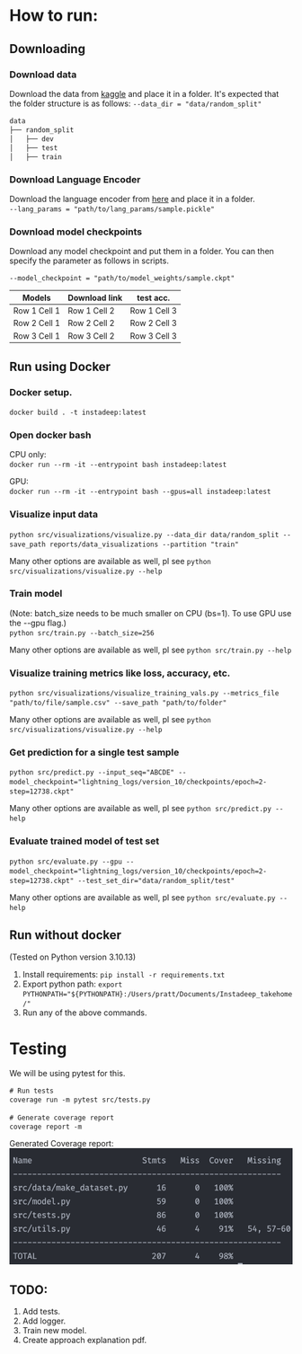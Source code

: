 # How to run:

## Downloading

### Download data

Download the data from <a href="https://www.kaggle.com/googleai/pfam-seed-random-split">kaggle</a> and place it in a
folder.
It's expected that the folder structure is as follows:
```--data_dir = "data/random_split"```

```commandline
data
├── random_split
│   ├── dev
│   ├── test
│   ├── train

```

### Download Language Encoder

Download the language encoder from <a href="https://www.kaggle.com/googleai/pfam-seed-random-split">here</a> and place
it in a folder. <br>
```--lang_params = "path/to/lang_params/sample.pickle"```

### Download model checkpoints

Download any model checkpoint and put them in a folder. You can then specify the parameter as follows in scripts. <br>

```commandline
--model_checkpoint = "path/to/model_weights/sample.ckpt"
```

| Models       | Download link | test acc.    |
|--------------|---------------|--------------|
| Row 1 Cell 1 | Row 1 Cell 2  | Row 1 Cell 3 |
| Row 2 Cell 1 | Row 2 Cell 2  | Row 2 Cell 3 |
| Row 3 Cell 1 | Row 3 Cell 2  | Row 3 Cell 3 |

## Run using Docker

### Docker setup.

```docker build . -t instadeep:latest```

### Open docker bash

CPU only: <br>
```docker run --rm -it --entrypoint bash instadeep:latest```

GPU: <br>
```docker run --rm -it --entrypoint bash --gpus=all instadeep:latest```

### Visualize input data

```python src/visualizations/visualize.py --data_dir data/random_split --save_path reports/data_visualizations --partition "train"```

Many other options are available as well, pl see ```python src/visualizations/visualize.py --help```

### Train model

(Note: batch_size needs to be much smaller on CPU (bs=1). To use GPU use the --gpu flag.) <br>
```python src/train.py --batch_size=256```

Many other options are available as well, pl see ```python src/train.py --help```

### Visualize training metrics like loss, accuracy, etc.

```python src/visualizations/visualize_training_vals.py --metrics_file "path/to/file/sample.csv" --save_path "path/to/folder"```

Many other options are available as well, pl see ```python src/visualizations/visualize.py --help```

### Get prediction for a single test sample

```python src/predict.py --input_seq="ABCDE" --model_checkpoint="lightning_logs/version_10/checkpoints/epoch=2-step=12738.ckpt"```

Many other options are available as well, pl see ```python src/predict.py --help```

### Evaluate trained model of test set

```python src/evaluate.py --gpu --model_checkpoint="lightning_logs/version_10/checkpoints/epoch=2-step=12738.ckpt" --test_set_dir="data/random_split/test"```

Many other options are available as well, pl see ```python src/evaluate.py --help```

## Run without docker

(Tested on Python version 3.10.13)

1. Install requirements: ```pip install -r requirements.txt```
2. Export python path:
   ```export PYTHONPATH="${PYTHONPATH}:/Users/pratt/Documents/Instadeep_takehome/"```
3. Run any of the above commands.

# Testing
    
We will be using pytest for this.<br>

```commandline
# Run tests
coverage run -m pytest src/tests.py

# Generate coverage report
coverage report -m
```
Generated Coverage report:
![plot](reports/coverage_report/cr.png)

   
## TODO:

1. Add tests.
2. Add logger.
3. Train new model.
4. Create approach explanation pdf.

